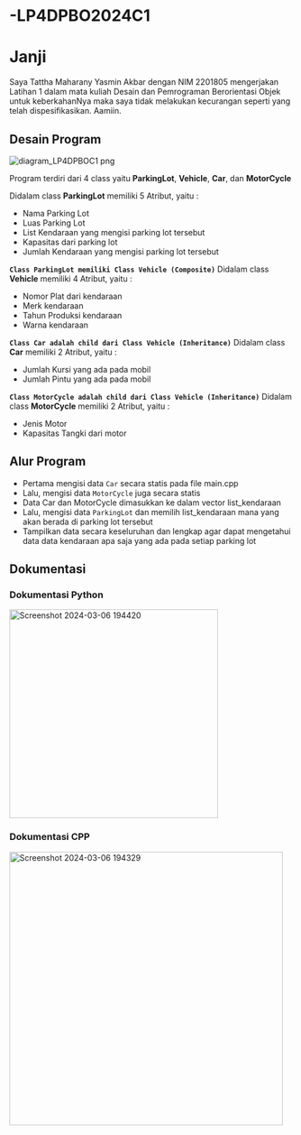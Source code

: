 # -LP4DPBO2024C1


# Janji

Saya Tattha Maharany Yasmin Akbar dengan NIM 2201805 mengerjakan Latihan 1 dalam mata kuliah Desain dan Pemrograman Berorientasi Objek untuk keberkahanNya maka saya tidak melakukan kecurangan seperti yang telah dispesifikasikan. Aamiin.

## Desain Program 
![diagram_LP4DPBOC1 png](https://github.com/tatxha/-LP4DPBO2024C1/assets/134766457/758e130e-0191-4e91-aef5-20092317fcb0)

Program terdiri dari 4 class yaitu **ParkingLot**, **Vehicle**, **Car**, dan **MotorCycle**

Didalam class **ParkingLot** memiliki 5 Atribut, yaitu : 
* Nama Parking Lot
* Luas Parking Lot
* List Kendaraan yang mengisi parking lot tersebut
* Kapasitas dari parking lot
* Jumlah Kendaraan yang mengisi parking lot tersebut

**`Class ParkingLot memiliki Class Vehicle (Composite)`**
Didalam class **Vehicle** memiliki 4 Atribut, yaitu : 
* Nomor Plat dari kendaraan
* Merk kendaraan
* Tahun Produksi kendaraan
* Warna kendaraan

**`Class Car adalah child dari Class Vehicle (Inheritance)`**
Didalam class **Car** memiliki 2 Atribut, yaitu : 
* Jumlah Kursi yang ada pada mobil
* Jumlah Pintu yang ada pada mobil

**`Class MotorCycle adalah child dari Class Vehicle (Inheritance)`**
Didalam class **MotorCycle** memiliki 2 Atribut, yaitu : 
* Jenis Motor
* Kapasitas Tangki dari motor

## Alur Program
- Pertama mengisi data `Car` secara statis pada file main.cpp
- Lalu, mengisi data `MotorCycle` juga secara statis
- Data Car dan MotorCycle dimasukkan ke dalam vector list_kendaraan
- Lalu, mengisi data `ParkingLot` dan memilih list_kendaraan mana yang akan berada di parking lot tersebut
- Tampilkan data secara keseluruhan dan lengkap agar dapat mengetahui data data kendaraan apa saja yang ada pada setiap parking lot

## Dokumentasi 

### Dokumentasi Python
<img width="370" alt="Screenshot 2024-03-06 194420" src="https://github.com/tatxha/-LP4DPBO2024C1/assets/134766457/8286da26-9adb-492b-b1ef-2b1518b2320e">

### Dokumentasi CPP
<img width="485" alt="Screenshot 2024-03-06 194329" src="https://github.com/tatxha/-LP4DPBO2024C1/assets/134766457/2e6c5336-6650-4605-afc2-1dd5b116d2a0">

